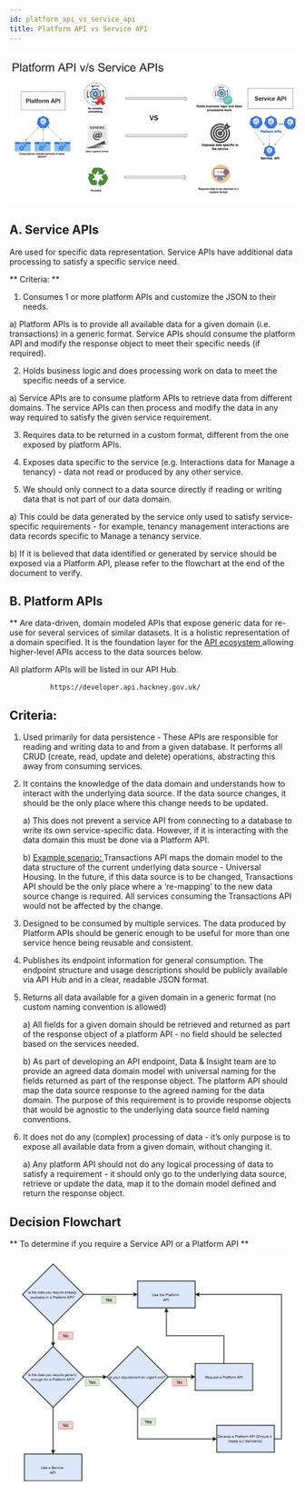```yaml
---
id: platform_api_vs_service_api
title: Platform API vs Service API
---
```



![alt text](./doc-images/platformapi.png)


## A. Service APIs  

 Are used for specific data representation. Service APIs have additional data processing to satisfy a specific service need.

** Criteria: **

 1. Consumes 1 or more platform APIs and customize the JSON to their needs.

 a) Platform APIs is to provide all available data for a given domain (i.e. transactions) in a generic format. Service APIs should consume the platform API and modify the response object to meet their specific needs (if required).

 2. Holds business logic and does processing work on data to meet the specific needs of a service.

 a) Service APIs are to consume platform APIs to retrieve data from different domains. The service APIs can then process and modify the data in any way required to satisfy the given service requirement.

  3. Requires data to be returned in a custom format, different from the one exposed by platform APIs.

  4. Exposes data specific to the service (e.g. Interactions data for Manage a tenancy) - data not read or produced by any other service.

  5. We should only connect to a data source directly if reading or writing data that is not part of our data domain. 

 a) This could be data generated by the service only used to satisfy service-specific requirements - for example, tenancy management interactions are data records specific to Manage a tenancy service.

 b) If it is believed that data identified or generated by service should be exposed via a Platform API, please refer to the flowchart at the end of the document to verify.

##  B. Platform APIs

**  Are data-driven, domain modeled APIs that expose generic data for re-use for several services of similar datasets. It is a holistic representation of a domain specified. It is the foundation layer for the <u> API ecosystem </u> allowing higher-level APIs access to the data sources below.

All platform APIs will be listed in our API Hub.

              https://developer.api.hackney.gov.uk/

## Criteria:

 1. Used primarily for data persistence - These APIs are responsible for reading and writing data to and from a given database.  It performs all CRUD (create, read, update and delete) operations, abstracting this away from consuming services.

 2. It contains the knowledge of the data domain and understands how to interact with the underlying data source.  If the data source changes, it should be the only place where this change needs to be updated.

    a) This does not prevent a service API from connecting to a database to write its own service-specific data.  However, if it is interacting with the data domain this must be done via a Platform API.

    b) <u> Example scenario: </u> Transactions API maps the domain model to the data structure of the current underlying data source - Universal Housing. In the future, if this data source is to be changed, Transactions API should be the only place where a ‘re-mapping’ to the new data source change is required. All services consuming the Transactions API would not be affected by the change.

 3. Designed to be consumed by multiple services.  The data produced by Platform APIs should be generic enough to be useful for more than one service hence being reusable and consistent.

 4. Publishes its endpoint information for general consumption.  The endpoint structure and usage descriptions should be publicly available via API Hub and in a clear, readable JSON format.

 5. Returns all data available for a given domain in a generic format (no custom naming convention is allowed)

    a) All fields for a given domain should be retrieved and returned as part of the response object of a platform API - no field should be selected based on the services needed.

    b) As part of developing an API endpoint, Data & Insight team are to provide an agreed data domain model with universal naming for the fields returned as part of the response object. The platform API should map the data source response to the agreed naming for the data domain. The purpose of this requirement is to provide response objects that would be agnostic to the underlying data source field naming conventions.  

6. It does not do any (complex) processing of data - it’s only purpose is to expose all available data from a given domain, without changing it.

     a) Any platform API should not do any logical processing of data to satisfy a requirement - it should only go to the underlying data source, retrieve or update the data, map it to the domain model defined and return the response object.

##   Decision Flowchart

** To determine if you require a Service API or a Platform API **

![alt text](./doc-images/decision_flowchart.png)
